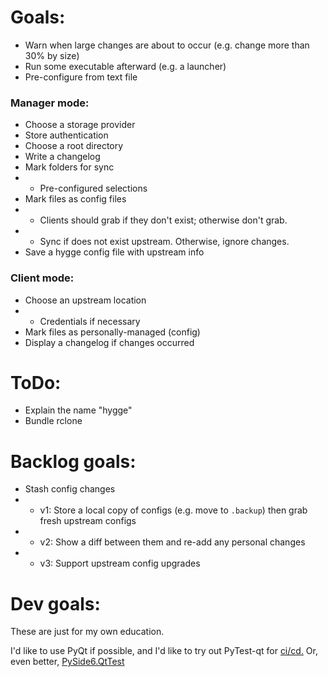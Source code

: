 # Goals:

- Warn when large changes are about to occur (e.g. change more than 30% by size)
- Run some executable afterward (e.g. a launcher)
- Pre-configure from text file

### Manager mode:
- Choose a storage provider
- Store authentication
- Choose a root directory
- Write a changelog
- Mark folders for sync
- - Pre-configured selections
- Mark files as config files 
- - Clients should grab if they don't exist; otherwise don't grab.
- - Sync if does not exist upstream. Otherwise, ignore changes.
- Save a hygge config file with upstream info
### Client mode:
- Choose an upstream location
- - Credentials if necessary
- Mark files as personally-managed (config)
- Display a changelog if changes occurred

# ToDo:
- Explain the name "hygge"
- Bundle rclone


# Backlog goals:
- Stash config changes
- - v1: Store a local copy of configs (e.g. move to `.backup`) then grab fresh upstream configs
- - v2: Show a diff between them and re-add any personal changes
- - v3: Support upstream config upgrades


# Dev goals:
These are just for my own education.

I'd like to use PyQt if possible, and I'd like to try out PyTest-qt for [ci/cd.](https://ilmanzo.github.io/post/testing_pyside_gui_applications/) Or, even better, [PySide6.QtTest](https://doc.qt.io/qtforpython-6/PySide6/QtTest/index.html)

